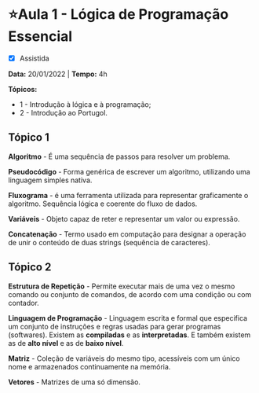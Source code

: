 # ⭐Aula 1 - Lógica de Programação Essencial

- [x] Assistida

**Data:** 20/01/2022 | **Tempo:** 4h 

**Tópicos:**

- 1 - Introdução à lógica e à programação;
- 2 - Introdução ao Portugol.



## Tópico 1

**Algoritmo** - É uma sequência de passos para resolver um problema. 

**Pseudocódigo** - Forma genérica de escrever um algoritmo, utilizando uma linguagem simples nativa.

**Fluxograma** - é uma ferramenta utilizada para representar graficamente o algoritmo. Sequência lógica e coerente do fluxo de dados.

**Variáveis** - Objeto capaz de reter e representar um valor ou expressão. 

**Concatenação** - Termo usado em computação para designar a operação de unir o conteúdo de duas strings (sequência de caracteres).



## Tópico 2

**Estrutura de Repetição** - Permite executar mais de uma vez o mesmo comando ou conjunto de comandos, de acordo com uma condição ou com contador. 

**Linguagem de Programação** - Linguagem escrita e formal que especifica um conjunto de instruções e regras usadas para gerar programas (softwares). Existem as **compiladas** e as **interpretadas**. E também existem as de **alto nível** e as de **baixo nível**. 

**Matriz** - Coleção de variáveis do mesmo tipo, acessíveis com um único nome e armazenados continuamente na memória. 

**Vetores** - Matrizes de uma só dimensão.
